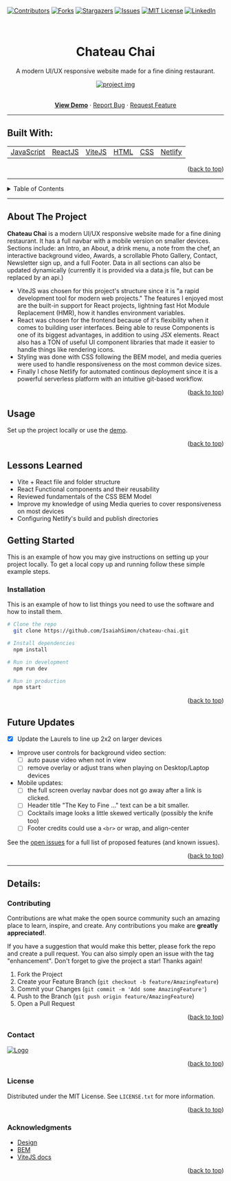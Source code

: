 <div id="top"></div>

[![Contributors][contributors-shield]][contributors-url]
[![Forks][forks-shield]][forks-url]
[![Stargazers][stars-shield]][stars-url]
[![Issues][issues-shield]][issues-url]
[![MIT License][license-shield]][license-url]
[![LinkedIn][linkedin-shield]][linkedin-url]

<!-- PROJECT INTRO -->
<br />
<div align="center">
  <h1 align="center">Chateau Chai</h1>
  <p align="center">
    A modern UI/UX responsive website made for a fine dining restaurant.
  </p>
  <a href="https://chateauchai.netlify.app/">
    <img src="https://github.com/IsaiahSimon/chateau-chai/blob/main/public/images/gif-chateauChai.gif" alt="project img">
  </a>
  <p align="center">
    <br />
    <a href="https://chateauchai.netlify.app/"><strong>View Demo</strong></a>
    ·
    <a href="https://github.com/IsaiahSimon/chateau-chai/issues">Report Bug</a>
    ·
    <a href="https://github.com/IsaiahSimon/chateau-chai/issues">Request Feature</a>
  </p>
</div>

<hr>

<!-- BUILT WITH -->

## Built With:

<table>
  <tr>
    <td><a href="https://www.javascript.com/">JavaScript</a></td>
    <td><a href="https://reactjs.org/">ReactJS</a></td>
    <td><a href="">ViteJS</a></td>
    <td><a href="https://developer.mozilla.org/en-US/docs/Web/HTML">HTML</a></td>
    <td><a href="https://developer.mozilla.org/en-US/docs/Web/CSS">CSS</a></td>
    <td><a href="https://www.netlify.com/">Netlify</a></td>
  </tr>
</table>

<p align="right">(<a href="#top">back to top</a>)</p>

<hr>

<!-- TABLE OF CONTENTS -->
<details>
  <summary>Table of Contents</summary>
  <ol>
    <li><a href="#built-with">Built With</a></li>
    <li><a href="#about-the-project">About The Project</a></li>
    <li><a href="#usage">Usage</a></li>
    <li><a href="#lessons-learned">Lessons Learned</a></li>
    <li><a href="#getting-started">Getting Started</a></li>
    <ul>
        <li><a href="#installation">Installation</a></li>
    </ul>
    <li><a href="#future-updates">Future Updates</a></li>
    <li><a href="#details">Details</a></li>
    <ul>
        <li><a href="#contributing">Contributing</a></li>
        <li><a href="#contact">Contact</a></li>
        <li><a href="#license">License</a></li>
        <li><a href="#acknowledgments">Acknowledgments</a></li>
    </ul>
  </ol>
</details>

<hr>

<!-- ABOUT THE PROJECT -->

## About The Project

<strong>Chateau Chai</strong> is a modern UI/UX responsive website made for a fine dining restaurant. It has a full navbar with a mobile version on smaller devices. Sections include: an Intro, an About, a drink menu, a note from the chef, an interactive background video, Awards, a scrollable Photo Gallery, Contact, Newsletter sign up, and a full Footer. Data in all sections can also be updated dynamically (currently it is provided via a data.js file, but can be replaced by an api.)

- ViteJS was chosen for this project's structure since it is "a rapid development tool for modern web projects." The features I enjoyed most are the built-in support for React projects, lightning fast Hot Module Replacement (HMR), how it handles environment variables.
- React was chosen for the frontend because of it's flexibility when it comes to building user interfaces. Being able to reuse Components is one of its biggest advantages, in addition to using JSX elements. React also has a TON of useful UI component libraries that made it easier to handle things like rendering icons.
- Styling was done with CSS following the BEM model, and media queries were used to handle responsiveness on the most common device sizes.
- Finally I chose Netlify for automated continous deployment since it is a powerful serverless platform with an intuitive git-based workflow.

<p align="right">(<a href="#top">back to top</a>)</p>

## Usage

Set up the project locally or use the [demo](https://chateauchai.netlify.app/).

<p align="right">(<a href="#top">back to top</a>)</p>

<!-- LESSONS LEARNED -->

## Lessons Learned

<ul>
    <li>
      Vite + React file and folder structure
    </li>
    <li>
      React Functional components and their reusability
    </li>
    <li>
      Reviewed fundamentals of the CSS BEM Model
    </li>
    <li>
      Improve my knowledge of using Media queries to cover responsiveness on most devices
    </li>
    <li>
      Configuring Netlify's build and publish directories
    </li>
</ul>

<!-- GETTING STARTED -->

## Getting Started

This is an example of how you may give instructions on setting up your project locally.
To get a local copy up and running follow these simple example steps.

### Installation

This is an example of how to list things you need to use the software and how to install them.

```sh
# Clone the repo
  git clone https://github.com/IsaiahSimon/chateau-chai.git

# Install dependencies
  npm install

# Run in development
  npm run dev

# Run in production
  npm start
```

<p align="right">(<a href="#top">back to top</a>)</p>

<!-- USAGE -->

<!-- ROADMAP -->

## Future Updates

- [x] Update the Laurels to line up 2x2 on larger devices
- Improve user controls for background video section:
  - [ ] auto pause video when not in view
  - [ ] remove overlay or adjust trans when playing on Desktop/Laptop devices
- Mobile updates:
  - [ ] the full screen overlay navbar does not go away after a link is clicked.
  - [ ] Header title "The Key to Fine ..." text can be a bit smaller.
  - [ ] Cocktails image looks a little skewed vertically (possibly the knife too)
  - [ ] Footer credits could use a `<br>` or wrap, and align-center

See the [open issues](https://github.com/IsaiahSimon/chateau-chai/issues) for a full list of proposed features (and known issues).

<p align="right">(<a href="#top">back to top</a>)</p>

<hr>

<!-- DETAILS -->

## Details:

<!-- CONTRIBUTING -->

### Contributing

Contributions are what make the open source community such an amazing place to learn, inspire, and create. Any contributions you make are **greatly appreciated!**.

If you have a suggestion that would make this better, please fork the repo and create a pull request. You can also simply open an issue with the tag "enhancement".
Don't forget to give the project a star! Thanks again!

1. Fork the Project
2. Create your Feature Branch (`git checkout -b feature/AmazingFeature`)
3. Commit your Changes (`git commit -m 'Add some AmazingFeature'`)
4. Push to the Branch (`git push origin feature/AmazingFeature`)
5. Open a Pull Request

<p align="right">(<a href="#top">back to top</a>)</p>

<!-- CONTACT -->

### Contact

<a href="https://isimon.dev/">
    <img src="https://github.com/IsaiahSimon/IsaiahSimon/blob/main/images/banner_full_neon.gif" alt="Logo">
</a>

<p align="right">(<a href="#top">back to top</a>)</p>

<!-- LICENSE -->

### License

Distributed under the MIT License. See `LICENSE.txt` for more information.

<p align="right">(<a href="#top">back to top</a>)</p>

<!-- ACKNOWLEDGMENTS -->

### Acknowledgments

- [Design](https://www.figma.com/file/yvClSI9AZBRX8UaaGEByF3/Modern-UI%2FUX%3A-Gericht?node-id=53%3A2&t=Xcfq2GzF4dEu9oEu-0)
- [BEM](https://sparkbox.com/foundry/bem_by_example)
- [ViteJS docs](https://vitejs.dev/guide/why.html)

<p align="right">(<a href="#top">back to top</a>)</p>

<!-- MARKDOWN LINKS & IMAGES -->
<!-- https://www.markdownguide.org/basic-syntax/#reference-style-links -->

[contributors-shield]: https://img.shields.io/github/contributors/IsaiahSimon/chateau-chai.svg?style=for-the-badge
[contributors-url]: https://github.com/IsaiahSimon/chateau-chai/graphs/contributors
[forks-shield]: https://img.shields.io/github/forks/IsaiahSimon/chateau-chai.svg?style=for-the-badge
[forks-url]: https://github.com/IsaiahSimon/chateau-chai/network/members
[stars-shield]: https://img.shields.io/github/stars/IsaiahSimon/chateau-chai.svg?style=for-the-badge
[stars-url]: https://github.com/IsaiahSimon/chateau-chai/stargazers
[issues-shield]: https://img.shields.io/github/issues/IsaiahSimon/chateau-chai.svg?style=for-the-badge
[issues-url]: https://github.com/IsaiahSimon/chateau-chai/issues
[license-shield]: https://img.shields.io/github/license/IsaiahSimon/chateau-chai.svg?style=for-the-badge
[license-url]: https://github.com/IsaiahSimon/chateau-chai/blob/main/LICENSE.txt
[linkedin-shield]: https://img.shields.io/badge/-LinkedIn-black.svg?style=for-the-badge&logo=linkedin&colorB=555
[linkedin-url]: https://linkedin.com/in/isaiahsimon101
